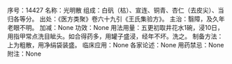 序号：14427
名称：光明散
组成：白矾（枯）、宣连、铜青、杏仁（去皮尖）、当归各等分。
出处：《医方类聚》卷六十九引《王氏集验方》。
主治：翳障，及久年老眼不明。
加减：None
功效：None
用法用量：五更初取井花水1碗，浸10日，用指甲常点洗目眦头。如合得药多，用罐子盛浸，经年不坏。洗之。
制备方法：上为粗散，用净绢袋装盛。
临床应用：None
各家论述：None
用药禁忌：None
附注：None
